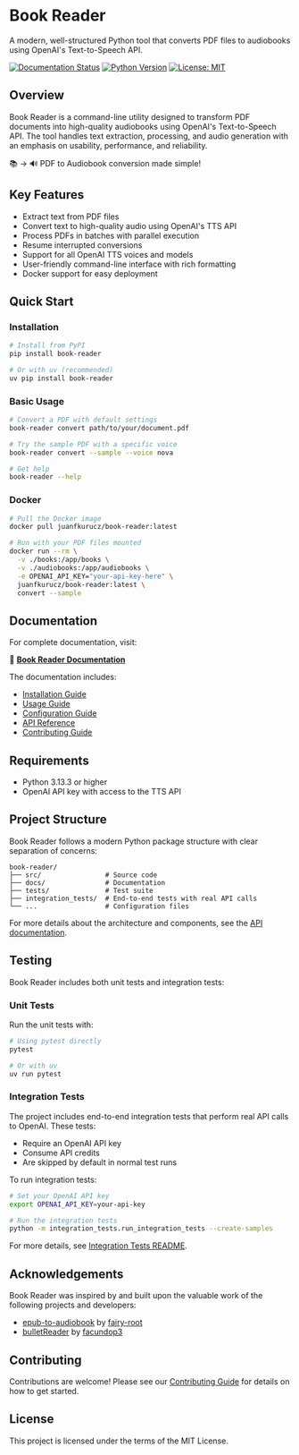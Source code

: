 # Book Reader

A modern, well-structured Python tool that converts PDF files to audiobooks using OpenAI's Text-to-Speech API.

[![Documentation Status](https://img.shields.io/badge/docs-latest-brightgreen.svg)](https://juanfkurucz.github.io/book-reader/)
[![Python Version](https://img.shields.io/badge/python-3.13.3-blue.svg)](https://www.python.org/downloads/)
[![License: MIT](https://img.shields.io/badge/License-MIT-yellow.svg)](https://opensource.org/licenses/MIT)

## Overview

Book Reader is a command-line utility designed to transform PDF documents into high-quality audiobooks using OpenAI's Text-to-Speech API. The tool handles text extraction, processing, and audio generation with an emphasis on usability, performance, and reliability.

📚 → 🔊 PDF to Audiobook conversion made simple!

## Key Features

- Extract text from PDF files
- Convert text to high-quality audio using OpenAI's TTS API
- Process PDFs in batches with parallel execution
- Resume interrupted conversions
- Support for all OpenAI TTS voices and models
- User-friendly command-line interface with rich formatting
- Docker support for easy deployment

## Quick Start

### Installation

```bash
# Install from PyPI
pip install book-reader

# Or with uv (recommended)
uv pip install book-reader
```

### Basic Usage

```bash
# Convert a PDF with default settings
book-reader convert path/to/your/document.pdf

# Try the sample PDF with a specific voice
book-reader convert --sample --voice nova

# Get help
book-reader --help
```

### Docker

```bash
# Pull the Docker image
docker pull juanfkurucz/book-reader:latest

# Run with your PDF files mounted
docker run --rm \
  -v ./books:/app/books \
  -v ./audiobooks:/app/audiobooks \
  -e OPENAI_API_KEY="your-api-key-here" \
  juanfkurucz/book-reader:latest \
  convert --sample
```

## Documentation

For complete documentation, visit:

📖 **[Book Reader Documentation](https://juanfkurucz.github.io/book-reader/)**

The documentation includes:
- [Installation Guide](https://juanfkurucz.github.io/book-reader/installation/)
- [Usage Guide](https://juanfkurucz.github.io/book-reader/usage/)
- [Configuration Guide](https://juanfkurucz.github.io/book-reader/configuration/)
- [API Reference](https://juanfkurucz.github.io/book-reader/api/)
- [Contributing Guide](https://juanfkurucz.github.io/book-reader/contributing/)

## Requirements

- Python 3.13.3 or higher
- OpenAI API key with access to the TTS API

## Project Structure

Book Reader follows a modern Python package structure with clear separation of concerns:

```
book-reader/
├── src/                # Source code
├── docs/               # Documentation
├── tests/              # Test suite
├── integration_tests/  # End-to-end tests with real API calls
└── ...                 # Configuration files
```

For more details about the architecture and components, see the [API documentation](https://juanfkurucz.github.io/book-reader/api/).

## Testing

Book Reader includes both unit tests and integration tests:

### Unit Tests

Run the unit tests with:

```bash
# Using pytest directly
pytest

# Or with uv
uv run pytest
```

### Integration Tests

The project includes end-to-end integration tests that perform real API calls to OpenAI. These tests:
- Require an OpenAI API key
- Consume API credits
- Are skipped by default in normal test runs

To run integration tests:

```bash
# Set your OpenAI API key
export OPENAI_API_KEY=your-api-key

# Run the integration tests
python -m integration_tests.run_integration_tests --create-samples
```

For more details, see [Integration Tests README](integration_tests/README.md).

## Acknowledgements

Book Reader was inspired by and built upon the valuable work of the following projects and developers:

- [epub-to-audiobook](https://github.com/fairy-root/epub-to-audiobook) by [fairy-root](https://github.com/fairy-root)
- [bulletReader](https://github.com/facundop3/bulletReader) by [facundop3](https://github.com/facundop3)

## Contributing

Contributions are welcome! Please see our [Contributing Guide](https://juanfkurucz.github.io/book-reader/contributing/) for details on how to get started.

## License

This project is licensed under the terms of the MIT License.
